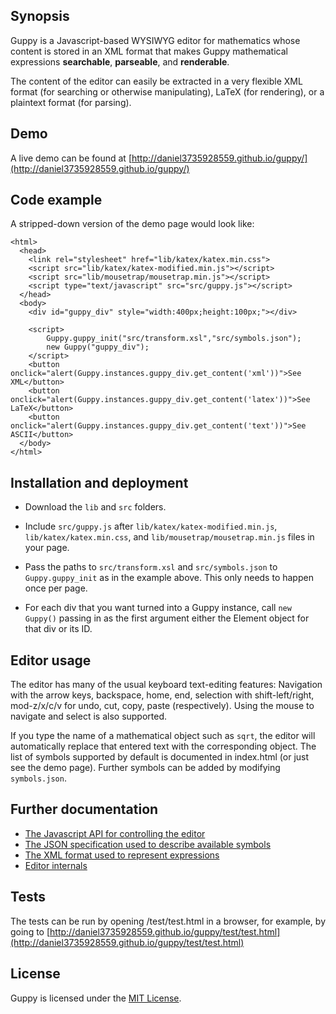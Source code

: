 ## Synopsis

Guppy is a Javascript-based WYSIWYG editor for mathematics whose
content is stored in an XML format that makes Guppy mathematical
expressions **searchable**, **parseable**, and **renderable**.

The content of the editor can easily be extracted in a very flexible
XML format (for searching or otherwise manipulating), LaTeX (for
rendering), or a plaintext format (for parsing).

## Demo

A live demo can be found at 
[http://daniel3735928559.github.io/guppy/](http://daniel3735928559.github.io/guppy/)

## Code example

A stripped-down version of the demo page would look like:

```
<html>
  <head>
    <link rel="stylesheet" href="lib/katex/katex.min.css">
    <script src="lib/katex/katex-modified.min.js"></script>
    <script src="lib/mousetrap/mousetrap.min.js"></script>
    <script type="text/javascript" src="src/guppy.js"></script>
  </head>
  <body>
    <div id="guppy_div" style="width:400px;height:100px;"></div>
    
    <script>
        Guppy.guppy_init("src/transform.xsl","src/symbols.json");
        new Guppy("guppy_div");
    </script>
    <button onclick="alert(Guppy.instances.guppy_div.get_content('xml'))">See XML</button>
    <button onclick="alert(Guppy.instances.guppy_div.get_content('latex'))">See LaTeX</button>
    <button onclick="alert(Guppy.instances.guppy_div.get_content('text'))">See ASCII</button>
  </body>
</html>
```

## Installation and deployment

* Download the `lib` and `src` folders.

* Include `src/guppy.js` after `lib/katex/katex-modified.min.js`,
  `lib/katex/katex.min.css`, and `lib/mousetrap/mousetrap.min.js`
  files in your page.

* Pass the paths to `src/transform.xsl` and `src/symbols.json` to
  `Guppy.guppy_init` as in the example above.  This only needs to
  happen once per page.

* For each div that you want turned into a Guppy instance, call `new
  Guppy()` passing in as the first argument either the Element object
  for that div or its ID.

## Editor usage

The editor has many of the usual keyboard text-editing features:
Navigation with the arrow keys, backspace, home, end, selection with
shift-left/right, mod-z/x/c/v for undo, cut, copy, paste
(respectively).  Using the mouse to navigate and select is also
supported.

If you type the name of a mathematical object such as `sqrt`, the
editor will automatically replace that entered text with the
corresponding object.  The list of symbols supported by default is
documented in index.html (or just see the demo page).  Further symbols
can be added by modifying `symbols.json`.

## Further documentation

* [The Javascript API for controlling the editor](doc/api.md)
* [The JSON specification used to describe available symbols](doc/symbols.md)
* [The XML format used to represent expressions](doc/format.md)
* [Editor internals](doc/internals.md)

## Tests

The tests can be run by opening /test/test.html in a browser, for
example, by going to
[http://daniel3735928559.github.io/guppy/test/test.html](http://daniel3735928559.github.io/guppy/test/test.html)

## License

Guppy is licensed under the [MIT License](http://opensource.org/licenses/MIT).
